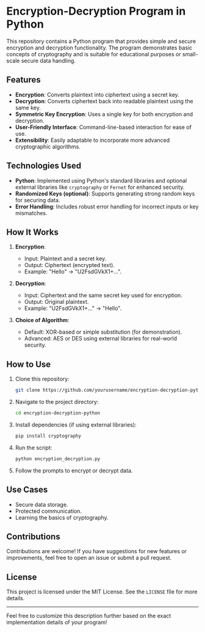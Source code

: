 # Encryption-Decryption Program in Python

This repository contains a Python program that provides simple and secure encryption and decryption functionality. The program demonstrates basic concepts of cryptography and is suitable for educational purposes or small-scale secure data handling.

## Features
- **Encryption**: Converts plaintext into ciphertext using a secret key.
- **Decryption**: Converts ciphertext back into readable plaintext using the same key.
- **Symmetric Key Encryption**: Uses a single key for both encryption and decryption.
- **User-Friendly Interface**: Command-line-based interaction for ease of use.
- **Extensibility**: Easily adaptable to incorporate more advanced cryptographic algorithms.

## Technologies Used
- **Python**: Implemented using Python's standard libraries and optional external libraries like `cryptography` or `Fernet` for enhanced security.
- **Randomized Keys (optional)**: Supports generating strong random keys for securing data.
- **Error Handling**: Includes robust error handling for incorrect inputs or key mismatches.

## How It Works
1. **Encryption**: 
   - Input: Plaintext and a secret key.
   - Output: Ciphertext (encrypted text).
   - Example: "Hello" → "U2FsdGVkX1+...".
   
2. **Decryption**: 
   - Input: Ciphertext and the same secret key used for encryption.
   - Output: Original plaintext.
   - Example: "U2FsdGVkX1+..." → "Hello".

3. **Choice of Algorithm**:
   - Default: XOR-based or simple substitution (for demonstration).
   - Advanced: AES or DES using external libraries for real-world security.

## How to Use
1. Clone this repository:
   ```bash
   git clone https://github.com/yourusername/encryption-decryption-python.git
   ```
2. Navigate to the project directory:
   ```bash
   cd encryption-decryption-python
   ```
3. Install dependencies (if using external libraries):
   ```bash
   pip install cryptography
   ```
4. Run the script:
   ```bash
   python encryption_decryption.py
   ```
5. Follow the prompts to encrypt or decrypt data.

## Use Cases
- Secure data storage.
- Protected communication.
- Learning the basics of cryptography.

## Contributions
Contributions are welcome! If you have suggestions for new features or improvements, feel free to open an issue or submit a pull request.

## License
This project is licensed under the MIT License. See the `LICENSE` file for more details.

---

Feel free to customize this description further based on the exact implementation details of your program!
